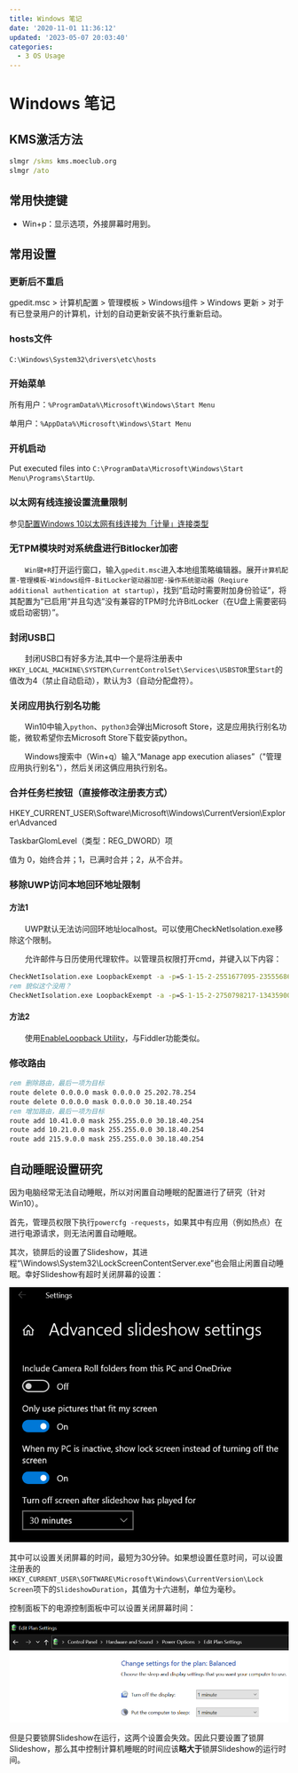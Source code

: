 ```yaml
---
title: Windows 笔记
date: '2020-11-01 11:36:12'
updated: '2023-05-07 20:03:40'
categories:
  - 3 OS Usage
---
```

# Windows 笔记

## KMS激活方法

```cmd
slmgr /skms kms.moeclub.org
slmgr /ato
```

## 常用快捷键

- Win+p：显示选项，外接屏幕时用到。

## 常用设置

### 更新后不重启

gpedit.msc > 计算机配置 > 管理模板 > Windows组件 > Windows 更新 > 对于有已登录用户的计算机，计划的自动更新安装不执行重新启动。

### hosts文件

`C:\Windows\System32\drivers\etc\hosts`

### 开始菜单

所有用户：`%ProgramData%\Microsoft\Windows\Start Menu`

单用户：`%AppData%\Microsoft\Windows\Start Menu`

### 开机启动

Put executed files into `C:\ProgramData\Microsoft\Windows\Start Menu\Programs\StartUp`.

### 以太网有线连接设置流量限制

参见[配置Windows 10以太网有线连接为「计量」连接类型](https://www.sysgeek.cn/windows-10-set-ethernet-connection-metered/)

### 无TPM模块时对系统盘进行Bitlocker加密

　　`Win键+R`打开运行窗口，输入`gpedit.msc`进入本地组策略编辑器。展开`计算机配置-管理模板-Windows组件-BitLocker驱动器加密-操作系统驱动器（Reqiure additional authentication at startup）`，找到“启动时需要附加身份验证”，将其配置为”已启用”并且勾选”没有兼容的TPM时允许BitLocker（在U盘上需要密码或启动密钥）”。

### 封闭USB口

　　封闭USB口有好多方法,其中一个是将注册表中`HKEY_LOCAL_MACHINE\SYSTEM\CurrentControlSet\Services\USBSTOR`里`Start`的值改为4（禁止自动启动），默认为3（自动分配盘符）。

### 关闭应用执行别名功能

　　Win10中输入`python`、`python3`会弹出Microsoft Store，这是应用执行别名功能，微软希望你去Microsoft Store下载安装python。

　　Windows搜索中（Win+q）输入“Manage app execution aliases”（"管理应用执行别名"），然后关闭这俩应用执行别名。

### 合并任务栏按钮（直接修改注册表方式）

HKEY_CURRENT_USER\Software\Microsoft\Windows\CurrentVersion\Explorer\Advanced

TaskbarGlomLevel（类型：REG_DWORD）项

值为 0，始终合并；1，已满时合并；2，从不合并。

### 移除UWP访问本地回环地址限制

#### 方法1

　　UWP默认无法访问回环地址localhost。可以使用CheckNetIsolation.exe移除这个限制。

　　允许邮件与日历使用代理软件。以管理员权限打开cmd，并键入以下内容：

```cmd
CheckNetIsolation.exe LoopbackExempt -a -p=S-1-15-2-2551677095-2355568638-4209445997-2436930744-3692183382-387691378-1866284433
rem 貌似这个没用？
CheckNetIsolation.exe LoopbackExempt -a -p=S-1-15-2-2750798217-1343590035-1234819260-1030354384-3318145141-3720257911-3461195215
```

#### 方法2

　　使用[EnableLoopback Utility](http://www.apprcn.com/enableloopback-utility.html)，与Fiddler功能类似。
　　
### 修改路由

```cmd
rem 删除路由，最后一项为目标
route delete 0.0.0.0 mask 0.0.0.0 25.202.78.254
route delete 0.0.0.0 mask 0.0.0.0 30.18.40.254
rem 增加路由，最后一项为目标
route add 10.41.0.0 mask 255.255.0.0 30.18.40.254
route add 10.21.0.0 mask 255.255.0.0 30.18.40.254
route add 215.9.0.0 mask 255.255.0.0 30.18.40.254
```

## 自动睡眠设置研究

因为电脑经常无法自动睡眠，所以对闲置自动睡眠的配置进行了研究（针对Win10）。

首先，管理员权限下执行`powercfg -requests`，如果其中有应用（例如热点）在进行电源请求，则无法闲置自动睡眠。

其次，锁屏后的设置了Slideshow，其进程“\Windows\System32\LockScreenContentServer.exe”也会阻止闲置自动睡眠。幸好Slideshow有超时关闭屏幕的设置：

![](Windows_Notes/Screenshot_2.png)

其中可以设置关闭屏幕的时间，最短为30分钟。如果想设置任意时间，可以设置注册表的`HKEY_CURRENT_USER\SOFTWARE\Microsoft\Windows\CurrentVersion\Lock Screen`项下的`SlideshowDuration`，其值为十六进制，单位为毫秒。

控制面板下的电源控制面板中可以设置关闭屏幕时间：

![](Windows_Notes/Screenshot_1.png)

但是只要锁屏Slideshow在运行，这两个设置会失效。因此只要设置了锁屏Slideshow，那么其中控制计算机睡眠的时间应该**略大于**锁屏Slideshow的运行时间。
